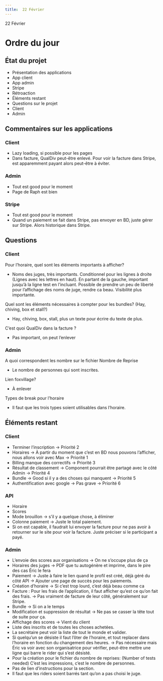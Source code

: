 ```yaml
---
title:  22 Février
---
```


22 Février 

# Ordre du jour 

## État du projet 

- Présentation des applications 
- App client 
- App admin 
- Stripe 
- Rétroaction 
- Éléments restant 
- Questions sur le projet 
- Client 
- Admin 

## Commentaires sur les applications  

### Client 

- Lazy loading, si possible pour les pages 
- Dans facture, QualDiv peut-être enlevé. Pour voir la facture dans Stripe, est apparemment payant alors peut-être à éviter.  

### Admin 

- Tout est good pour le moment 
- Page de Raph est bien 

### Stripe 

- Tout est good pour le moment 
- Quand un paiement se fait dans Stripe, pas envoyer en BD, juste gérer sur Stripe. Alors historique dans Stripe. 

## Questions 

### Client 

Pour l’horaire, quel sont les éléments importants à afficher? 

- Noms des juges, très importants. Conditionnel pour les lignes à droite (Lignes avec les lettres en haut). En partant de la gauche, important jusqu’à la ligne test en l’incluant. Possible de prendre un peu de liberté pour l’affichage des noms de juge, rendre ca beau. Visibilité plus importante. 

Quel sont les éléments nécessaires à compter pour les bundles? (Hay, chiving, box et stall?) 

- Hay, chiving, box, stall, plus un texte pour écrire du texte de plus. 

C’est quoi QualDiv dans la facture ? 

- Pas important, on peut l’enlever 

### Admin 

A quoi correspondent les nombre sur le fichier Nombre de Reprise 

- Le nombre de personnes qui sont inscrites. 

Lien foxvillage? 

- À enlever 

Types de break pour l’horaire 

- Il faut que les trois types soient utilisables dans l’horaire. 

## Éléments restant 

### Client 

- Terminer l’inscription -> Priorité 2  
- Horaires -> À partir du moment que c’est en BD nous pouvons l’afficher, nous allons voir avec Max -> Priorité 1 
- Billing manque des correctifs -> Priorité 3 
- Résultat de classement -> Component pourrait être partagé avec le côté Admin -> Priorité 4 
- Bundle -> Good si il y a des choses qui manquent -> Priorité 5 
- Authentification avec google -> Pas grave -> Priorité 6 

### API 

- Horaire  
- Scores 
- Mode brouillon -> s’il y a quelque chose, à éliminer 
- Colonne paiement -> Juste le total paiement. 
- Si on est capable, il faudrait lui envoyer la facture pour ne pas avoir à retourner sur le site pour voir la facture. Juste préciser si le participant a payé. 

### Admin 

- L’envoie des scores aux organisations -> On ne s’occupe plus de ça 
- Horaires des juges -> PDF que tu autogénère et imprime, dans le pire des cas Éric le fera 
- Paiement -> Juste à faire le lien quand le profil est créé, déjà géré du côté API -> Ajouter une page de succès pour les paiements. 
- Création d’horaire -> Si c’est trop lourd, c’est déjà beau comme ca
- Facture : Pour les frais de l’application, il faut afficher qu’est ce qu’on fait des frais. -> Pas vraiment de facture de leur côté, généralement sur Stripe. 
- Bundle -> Si on a le temps 
- Modification et suppression de résultat -> Ne pas se casser la tête tout de suite pour ça. 
- Affichage des scores -> Vient du client  
- Liste des inscrits et de toutes les choses achetées. 
- La secrétaire peut voir la liste de tout le monde et valider. 
- Si quelqu’un se désiste il faut l’ôter de l’horaire, et tout replacer dans l’horaire en fonction du changement des heures. -> Pas nécessaire mais Éric va voir avec son organisatrice pour vérifier, peut-être mettre une ligne qui barre le rider qui s’est désisté. 
- Pour la création pour le fichier du nombre de reprises: (Number of tests needed) C’est les impressions, c’est le nombre de personnes. 
- Pas de lien d’instructions pour la section. 
- Il faut que les riders soient barrés tant qu’on a pas choisi le juge.